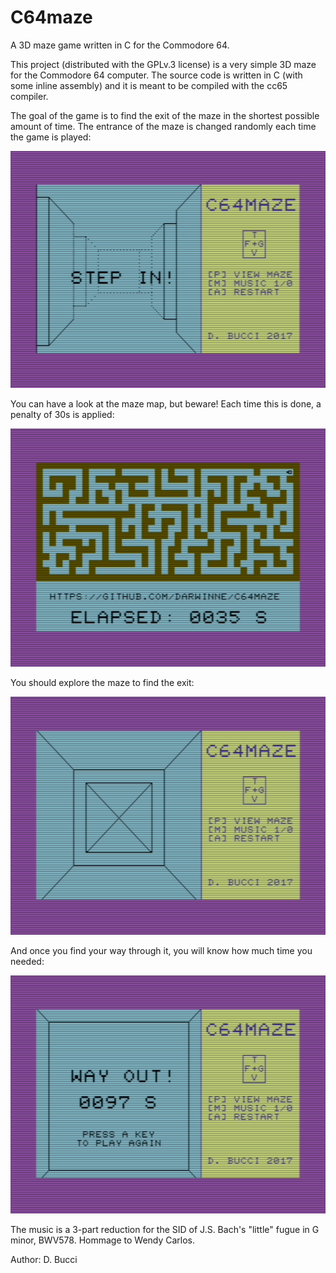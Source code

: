 # C64maze
A 3D maze game written in C for the Commodore 64.

This project (distributed with the GPLv.3 license) is a very simple 3D maze for
the Commodore 64 computer. The source code is written in C (with some inline
assembly) and it is meant to be compiled with the cc65 compiler.

The goal of the game is to find the exit of the maze in the shortest possible amount of time. The entrance of the maze is changed randomly each time the game is played:

![Do you dare to enter The Maze?](https://github.com/DarwinNE/C64maze/raw/master/screenshots/step_in.png)

You can have a look at the maze map, but beware! Each time this is done, a penalty of 30s is applied:

![Maze map](https://github.com/DarwinNE/C64maze/raw/master/screenshots/mazeview.png)

You should explore the maze to find the exit:

![Hey! You found the exit!](https://github.com/DarwinNE/C64maze/raw/master/screenshots/exit.png)

And once you find your way through it, you will know how much time you needed:

![Game completed.](https://github.com/DarwinNE/C64maze/raw/master/screenshots/exit_s.png)

The music is a 3-part reduction for the SID of J.S. Bach's "little" fugue in G minor, BWV578. Hommage to Wendy Carlos.

Author: D. Bucci
